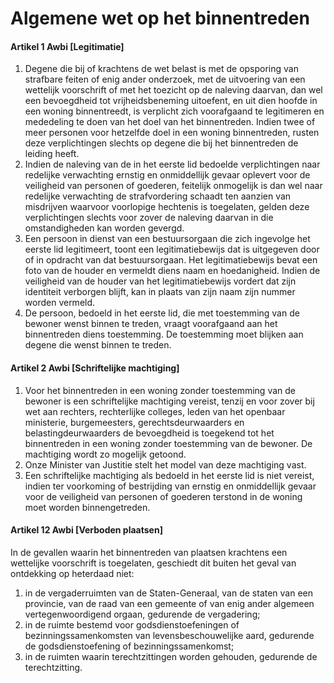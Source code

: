 # Algemene wet op het binnentreden

#### Artikel 1 Awbi [Legitimatie]

1. Degene die bij of krachtens de wet belast is met de opsporing van strafbare feiten of enig ander onderzoek, met de uitvoering van een wettelijk voorschrift of met het toezicht op de naleving daarvan, dan wel een bevoegdheid tot vrijheidsbeneming uitoefent, en uit dien hoofde in een woning binnentreedt, is verplicht zich voorafgaand te legitimeren en mededeling te doen van het doel van het binnentreden. Indien twee of meer personen voor hetzelfde doel in een woning binnentreden, rusten deze verplichtingen slechts op degene die bij het binnentreden de leiding heeft.
2. Indien de naleving van de in het eerste lid bedoelde verplichtingen naar redelijke verwachting ernstig en onmiddellijk gevaar oplevert voor de veiligheid van personen of goederen, feitelijk onmogelijk is dan wel naar redelijke verwachting de strafvordering schaadt ten aanzien van misdrijven waarvoor voorlopige hechtenis is toegelaten, gelden deze verplichtingen slechts voor zover de naleving daarvan in die omstandigheden kan worden gevergd.
3. Een persoon in dienst van een bestuursorgaan die zich ingevolge het eerste lid legitimeert, toont een legitimatiebewijs dat is uitgegeven door of in opdracht van dat bestuursorgaan. Het legitimatiebewijs bevat een foto van de houder en vermeldt diens naam en hoedanigheid. Indien de veiligheid van de houder van het legitimatiebewijs vordert dat zijn identiteit verborgen blijft, kan in plaats van zijn naam zijn nummer worden vermeld.
4. De persoon, bedoeld in het eerste lid, die met toestemming van de bewoner wenst binnen te treden, vraagt voorafgaand aan het binnentreden diens toestemming. De toestemming moet blijken aan degene die wenst binnen te treden.

#### Artikel 2 Awbi [Schriftelijke machtiging]

1. Voor het binnentreden in een woning zonder toestemming van de bewoner is een schriftelijke machtiging vereist, tenzij en voor zover bij wet aan rechters, rechterlijke colleges, leden van het openbaar ministerie, burgemeesters, gerechtsdeurwaarders en belastingdeurwaarders de bevoegdheid is toegekend tot het binnentreden in een woning zonder toestemming van de bewoner. De machtiging wordt zo mogelijk getoond.
2. Onze Minister van Justitie stelt het model van deze machtiging vast.
3. Een schriftelijke machtiging als bedoeld in het eerste lid is niet vereist, indien ter voorkoming of bestrijding van ernstig en onmiddellijk gevaar voor de veiligheid van personen of goederen terstond in de woning moet worden binnengetreden.

#### Artikel 12 Awbi [Verboden plaatsen]

In de gevallen waarin het binnentreden van plaatsen krachtens een wettelijke voorschrift is toegelaten, geschiedt dit buiten het geval van ontdekking op heterdaad niet:

1. in de vergaderruimten van de Staten-Generaal, van de staten van een provincie, van de raad van een gemeente of van enig ander algemeen vertegenwoordigend orgaan, gedurende de vergadering;
2. in de ruimte bestemd voor godsdienstoefeningen of bezinningssamenkomsten van levensbeschouwelijke aard, gedurende de godsdienstoefening of bezinningssamenkomst;
3. in de ruimten waarin terechtzittingen worden gehouden, gedurende de terechtzitting.
